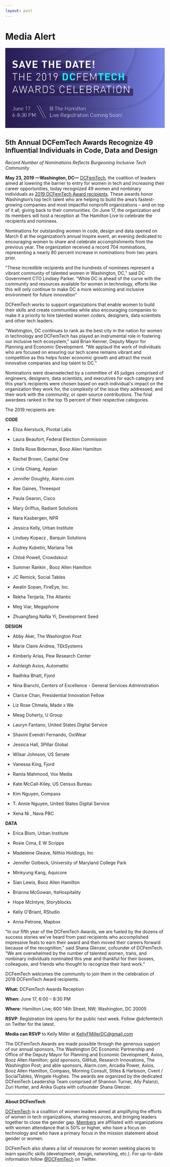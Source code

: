 ```yaml
---
layout: post
---
```

<h1><span class="main-headline">Media Alert</span></h1>

![](/assets/awards-2019/dcft19.jpg)
 
<h2>5th Annual DCFemTech Awards Recognize 49 Influential Individuals in Code, Data and Design</h2>

_Record Number of Nominations Reflects Burgeoning Inclusive Tech Community_

**May 23, 2019 —Washington, DC—** [DCFemTech](https://dcfemtech.com), the coalition of leaders aimed at lowering the barrier to entry for women in tech and increasing their career opportunities, today recognized 49 women and nonbinary individuals as [2019 DCFemTech Award recipients](dcfemtech.com/awards). These awards honor Washington’s top tech talent who are helping to build the area’s fastest-growing companies and most impactful nonprofit organizations – and on top of it all, giving back to their communities. On June 17, the organization and its members will host a reception at The Hamilton Live to celebrate the recipients and nominees.

 

Nominations for outstanding women in code, design and data opened on March 6 at the organization’s annual Inspire event, an evening dedicated to encouraging women to share and celebrate accomplishments from the previous year. The organization received a record 704 nominations, representing a nearly 80 percent increase in nominations from two years prior.

"These incredible recipients and the hundreds of nominees represent a vibrant community of talented women in Washington, DC," said DC Government CTO Lindsey Parker. “While DC is ahead of the curve with the community and resources available for women in technology, efforts like this will only continue to make DC a more welcoming and inclusive environment for future innovation”

DCFemTech works to support organizations that enable women to build their skills and create communities while also encouraging companies to make it a priority to hire talented women coders, designers, data scientists and other tech leaders.

"Washington, DC continues to rank as the best city in the nation for women in technology and DCFemTech has played an instrumental role in fostering our inclusive tech ecosystem," said Brian Kenner, Deputy Mayor for Planning and Economic Development. “We applaud the work of individuals who are focused on ensuring our tech scene remains vibrant and competitive as this helps foster economic growth and attract the most innovative companies and top talent to DC.”

Nominations were downselected by a committee of 45 judges comprised of engineers, designers, data scientists, and executives for each category and this year’s recipients were chosen based on each individual's impact on the organization they work for, the complexity of the issue they addressed, and their work with the community, or open source contributions. The final awardees ranked in the top 15 percent of their respective categories.

 

The 2019 recipients are:

**CODE**

* Eliza Aierstuck, Pivotal Labs

* Laura Beaufort, Federal Election Commission

* Stella Rose Biderman, Booz Allen Hamilton

* Rachel Brown, Capital One

* Linda Chiang, Appian

* Jennifer Doughty, Alarm.com

* Rae Gaines, Threespot

* Paula Gearon, Cisco

* Mary Griffus, Radiant Solutions

* Nara Kasbergen, NPR

* Jessica Kelly, Urban Institute

* Lindsey Kopacz	, Barquin Solutions

* Audrey Kubetin, Mariana Tek

* Chloé Powell, Crowdskout

* Summer Rankin	, Booz Allen Hamilton

* JC Remick, Social Tables

* Awalin Sopan, FireEye, Inc.

* Rekha Tenjarla, The Atlantic

* Meg Viar, Megaphone

* Zhuangfang NaNa Yi, Development Seed

**DESIGN**

* Abby Aker, The Washington Post

* Marie Claire Andrea, TEkSystems

* Kimberly Arias, Pew Research Center

* Ashleigh Axios, Automattic

* Radhika Bhatt, Fjord

* Nina Bianchi, Centers of Excellence - General Services Administration

* Clarice Chan, Presidential Innovation Fellow

* Liz Rose Chmela, Made x We

* Meag Doherty, U Group

* Lauryn Fantano, United States Digital Service

* Shavini Evendri Fernando, OxiWear

* Jessica Hall, 3Pillar Global

* Wilsar Johnson, US Senate

* Vanessa King, Fjord

* Ramla Mahmood, Vox Media

* Kate McCall-Kiley, US Census Bureau

* Kim Nguyen, Compass

* T. Annie Nguyen, United States Digital Service

* Xena Ni	, Nava PBC

**DATA**

* Erica Blom, Urban Institute

* Rosie Cima, E W Scripps

* Madeleine Gleave, Nithio Holdings, Inc

* Jennifer Golbeck, University of Maryland College Park

* Minkyung Kang, Aquicore

* Sian Lewis, Booz Allen Hamilton

* Brianna McGowan, ItsHospitality

* Hope McIntyre, Storyblocks

* Kelly O'Briant, RStudio

* Anna Petrone, Mapbox

 

"In our fifth year of the DCFemTech Awards, we are fueled by the dozens of success stories we’ve heard from past recipients who accomplished impressive feats to earn their award and then moved their careers forward because of the recognition," said Shana Glenzer, cofounder of DCFemTech. “We are overwhelmed by the number of talented women, trans, and nonbinary individuals nominated this year and thankful for their bosses, colleagues, and friends who thought to recognize their hard work.”

DCFemTech welcomes the community to join them in the celebration of 2019 DCFemTech Award recipients.

**What:** DCFemTech Awards Reception

**When:** June 17, 6:00 – 8:30 PM

**Where:** Hamilton Live; 600 14th Street, NW; Washington, DC 20005

**RSVP**: Registration link opens for the public next week. Follow @dcfemtech on Twitter for the latest.

**Media can RSVP** to Kelly Miller at KellyFMillerDC@gmail.com

The DCFemTech Awards are made possible through the generous support of our annual sponsors, The Washington DC Economic Partnership and Office of the Deputy Mayor for Planning and Economic Development, Axios, Booz Allen Hamilton; gold sponsors, GitHub, Research Innovations, The Washington Post; and able sponsors, Alarm.com, Arcadia Power, Axios, Booz Allen Hamilton, Compass, Morning Consult, Stites & Harbison, Cvent / SocialTables, Wingate Hughes. The awards are organized by the dedicated DCFemTech Leadership Team comprised of Shannon Turner, Ally Palanzi, Zuri Hunter, and Anika Gupta with cofounder Shana Glenzer.

 ** **

**About DCFemTech**

[DCFemTech](https://dcfemtech.com) is a coalition of women leaders aimed at amplifying the efforts of women in tech organizations, sharing resources, and bringing leaders together to close the gender gap. [Members](https://dcfemtech.com/members) are affiliated with organizations with women attendance that is 50% or higher, who have a focus on technology and who have a primary focus in the mission statement about gender or women.

 

DCFemTech also shares a list of resources for women seeking places to learn specific skills (development, design, networking, etc.). For up-to-date information follow [@DCFemTech](http://www.twitter.com/dcfemtech) on Twitter.